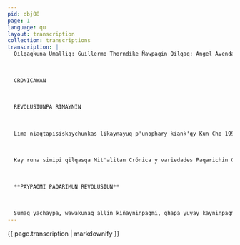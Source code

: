 ```yaml
---
pid: obj08
page: 1
language: qu
layout: transcription
collection: transcriptions
transcription: |
  Qilqaqkuna Umalliq: Guillermo Thorndike Ñawpaqin Qilqaq: Angel Avendaño Ñawpaqin Wata: 8 yupana.
  
  
  
  CRONICAWAN
  
  
  
  REVOLUSIUNPA RIMAYNIN
  
  
  
  Lima niaqtapisiskaychunkas likaynayuq p'unophary kiank'qy Kun Cho 1995 nerp
  
  
  
  Kay runa simipi qilqasqa Mit'alitan Crónica y variedades Paqarichin Gobierno Revolusionariupaq S/.4.50
  
  
  
  **PAYPAQMI PAQARIMUN REVOLUSIUN**
  
  
  
  Sumaq yachaypa, wawakunaq allin kiñayninpaqmi, qhapa yuyay kayninpaqmi. Sumaq yachayqa, llanp’u sunqu kayninpaqmi. Sumaq yachayqa, may llaqtapipas runa hinan kawsachinqa. Inqikunaqa kanku, q’aya wiñaq runakunan, paqarin kamachiqkunan, pagarin llank’aqkunan, paqarin amachaqkunan; pagarin runa masin ayniqkunan. Iman llaqtanchis kanman, mana qhapaq yuyayniyuq runakunawan. Purun allpallan kanman k'ita runaq makinpi... Manan qasi kawsaychu kanman. Llaqtan yarqaypi muchunman. Llaki ñawsayaypin ñak'arinman. Sumaq yachayaanqa hamuq watakunatan qarpashanchis, qilqaq wach'iyninwan, runakunaq musquyninwan, llaqtanchispa unanchanwan, ripuq watakunaq nunanwan. Chayraykun Willaq Uma ruwanan, hamawt'akunaq ruwasqanqa. Llaqtakunan puririn yachachiqkunaq makinwan. Samantaqmi mayu hina allpata garparuqtinña sumaq mukhu paqarimunanpaq, mana tukukuy takikuna mirarinanpaq Yachay wasikunallan, chiqaqpaq, llaqtakunaq, ñanninkunata k'anchann, Imaynaan inti lliwpaq lluqsin sapa p’unchay, chhaynatan Yachay Wasi lliwpaq sayarinan sapa watan. Yachay Wasillan wynakunaq hamut'asqanta qispichin.
---
```


{{ page.transcription | markdownify }}
